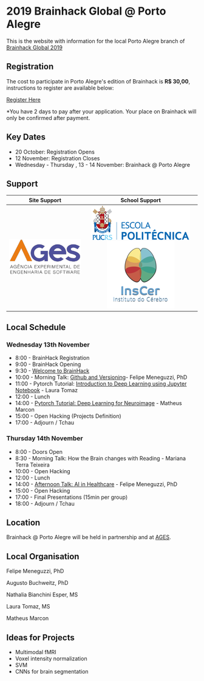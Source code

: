 # 2019 Brainhack Global @ Porto Alegre 

This is the website with information for the local Porto Alegre branch of [Brainhack Global 2019](http://www.brainhack.org/global2019/)

## Registration

The cost to participate in Porto Alegre's edition of Brainhack is **R$ 30,00**, instructions to register are available below: 

[Register Here](https://www.eventbrite.com/e/brainhack-global-porto-alegre-2019-tickets-78065113857)

*You have 2 days to pay after your application. Your place on Brainhack will only be confirmed after payment.

## Key Dates

- 20 October: Registration Opens
- 12 November: Registration Closes
- Wednesday - Thursday , 13 - 14 November: Brainhack @ Porto Alegre

## Support

| Site Support  | School Support|
| ------------- |:-------------:|
| ![alt text](logo_ages.png)         | ![alt text](logo_politecnica.png) ![alt text](logo_inscer.png) |


## Local Schedule

### Wednesday 13th November

- 8:00  - BrainHack Registration
- 9:00  - BrainHack Opening
- 9:30  - [Welcome to BrainHack](https://github.com/brainhack-poa/brainhack-poa-2019/blob/master/BrainHack2019-Apresentacao.pdf)
- 10:00 - Morning Talk: [Github and Versioning](https://github.com/brainhack-poa/brainhack-poa-2019/blob/master/brainhack-git-2019.pdf)- Felipe Meneguzzi, PhD
- 11:00 - Pytorch Tutorial: [Introduction to Deep Learning using Jupyter Notebook](https://classroom.github.com/a/hwcoDGbv) - Laura Tomaz
- 12:00 - Lunch
- 14:00 - [Pytorch Tutorial: Deep Learning for Neuroimage](https://classroom.github.com/a/6iOED0VS) - Matheus Marcon
- 15:00 - Open Hacking (Projects Definition)
- 17:00 - Adjourn / Tchau

### Thursday 14th November

- 8:00  - Doors Open 
- 8:30  - Morning Talk: How the Brain changes with Reading - Mariana Terra Teixeira
- 10:00 - Open Hacking
- 12:00 - Lunch
- 14:00 - [Afternoon Talk: AI in Healthcare](https://github.com/brainhack-poa/brainhack-poa-2019/blob/master/pucrs-ai-healthcare.pdf) - Felipe Meneguzzi, PhD
- 15:00 - Open Hacking
- 17:00 - Final Presentations (15min per group)
- 18:00 - Adjourn / Tchau 



## Location

Brainhack @ Porto Alegre will be held in partnership and at [AGES](http://www.ages.pucrs.br). 


## Local Organisation

Felipe Meneguzzi, PhD

Augusto Buchweitz, PhD

Nathalia Bianchini Esper, MS

Laura Tomaz, MS

Matheus Marcon


## Ideas for Projects
- Multimodal fMRI
- Voxel intensity normalization
- SVM
- CNNs for brain segmentation

